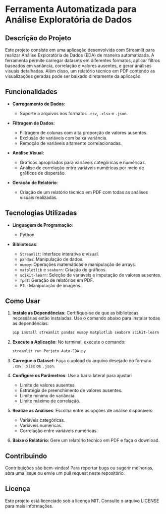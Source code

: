 # Ferramenta Automatizada para Análise Exploratória de Dados

## Descrição do Projeto
Este projeto consiste em uma aplicação desenvolvida com Streamlit para realizar Análise Exploratória de Dados (EDA) de maneira automatizada. A ferramenta permite carregar datasets em diferentes formatos, aplicar filtros baseados em variância, correlação e valores ausentes, e gerar análises visuais detalhadas. Além disso, um relatório técnico em PDF contendo as visualizações geradas pode ser baixado diretamente da aplicação.

## Funcionalidades
- **Carregamento de Dados**:
  - Suporte a arquivos nos formatos `.csv`, `.xlsx` e `.json`.

- **Filtragem de Dados**:
  - Filtragem de colunas com alta proporção de valores ausentes.
  - Exclusão de variáveis com baixa variância.
  - Remoção de variáveis altamente correlacionadas.

- **Análise Visual**:
  - Gráficos apropriados para variáveis categóricas e numéricas.
  - Análise de correlação entre variáveis numéricas por meio de gráficos de dispersão.

- **Geração de Relatório**:
  - Criação de um relatório técnico em PDF com todas as análises visuais realizadas.

## Tecnologias Utilizadas
- **Linguagem de Programação**:
  - Python

- **Bibliotecas**:
  - `Streamlit`: Interface interativa e visual.
  - `pandas`: Manipulação de dados.
  - `numpy`: Operações matemáticas e manipulação de arrays.
  - `matplotlib` e `seaborn`: Criação de gráficos.
  - `scikit-learn`: Seleção de variáveis e imputação de valores ausentes.
  - `fpdf`: Geração de relatórios em PDF.
  - `PIL`: Manipulação de imagens.

## Como Usar
1. **Instale as Dependências**:
   Certifique-se de que as bibliotecas necessárias estão instaladas. Use o comando abaixo para instalar todas as dependências:
   ```bash
   pip install streamlit pandas numpy matplotlib seaborn scikit-learn fpdf pillow
   ```

2. **Execute a Aplicação**:
   No terminal, execute o comando:
   ```bash
   streamlit run Porjeto_Auto-EDA.py
   ```

3. **Carregue o Dataset**:
   Faça o upload do arquivo desejado no formato `.csv`, `.xlsx` ou `.json`.

4. **Configure os Parâmetros**:
   Use a barra lateral para ajustar:
   - Limite de valores ausentes.
   - Estratégia de preenchimento de valores ausentes.
   - Limite mínimo de variância.
   - Limite máximo de correlação.

5. **Realize as Análises**:
   Escolha entre as opções de análise disponíveis:
   - Variáveis categóricas.
   - Variáveis numéricas.
   - Correlação entre variáveis numéricas.

6. **Baixe o Relatório**:
   Gere um relatório técnico em PDF e faça o download.

## Contribuindo
Contribuições são bem-vindas! Para reportar bugs ou sugerir melhorias, abra uma issue ou envie um pull request neste repositório.

## Licença
Este projeto está licenciado sob a licença MIT. Consulte o arquivo LICENSE para mais informações.
